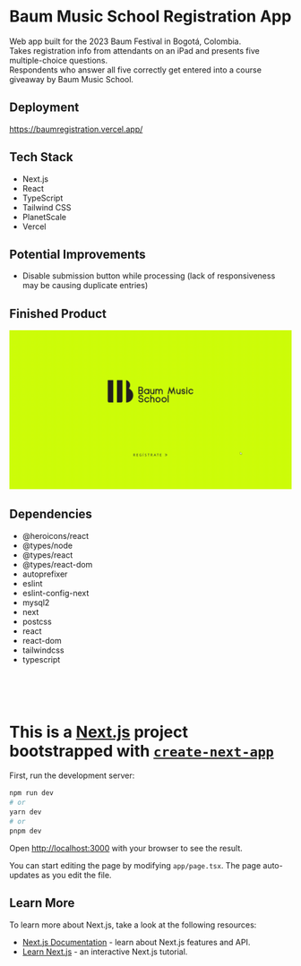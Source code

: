 # Baum Music School Registration App

Web app built for the 2023 Baum Festival in Bogotá, Colombia.  
Takes registration info from attendants on an iPad and presents five multiple-choice questions.  
Respondents who answer all five correctly get entered into a course giveaway by Baum Music School.

## Deployment

https://baumregistration.vercel.app/

## Tech Stack

- Next.js
- React
- TypeScript
- Tailwind CSS
- PlanetScale
- Vercel

## Potential Improvements
- Disable submission button while processing (lack of responsiveness may be causing duplicate entries)


## Finished Product

![](https://github.com/keikaloustian/baum-registration/blob/main/docs/Baum%20Festival%20Registration.gif)

## Dependencies

- @heroicons/react
- @types/node
- @types/react
- @types/react-dom
- autoprefixer
- eslint
- eslint-config-next
- mysql2
- next
- postcss
- react
- react-dom
- tailwindcss
- typescript

<br>
<br>
<br>

# This is a [Next.js](https://nextjs.org/) project bootstrapped with [`create-next-app`](https://github.com/vercel/next.js/tree/canary/packages/create-next-app)

First, run the development server:

```bash
npm run dev
# or
yarn dev
# or
pnpm dev
```

Open [http://localhost:3000](http://localhost:3000) with your browser to see the result.

You can start editing the page by modifying `app/page.tsx`. The page auto-updates as you edit the file.

## Learn More

To learn more about Next.js, take a look at the following resources:

- [Next.js Documentation](https://nextjs.org/docs) - learn about Next.js features and API.
- [Learn Next.js](https://nextjs.org/learn) - an interactive Next.js tutorial.
